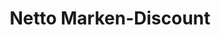 ---
title: "Netto Marken-Discount"
url: /oberhonnefeld-gierend/netto-marken-discount/
shop: Supermarkt
---